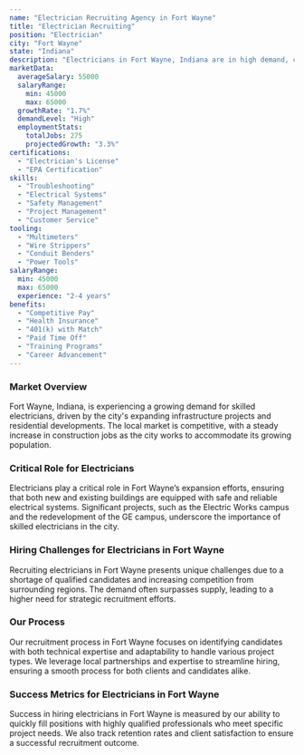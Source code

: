 ```yaml
---
name: "Electrician Recruiting Agency in Fort Wayne"
title: "Electrician Recruiting"
position: "Electrician"
city: "Fort Wayne"
state: "Indiana"
description: "Electricians in Fort Wayne, Indiana are in high demand, carrying out a variety of tasks related to the installation, maintenance, and repair of electrical systems."
marketData:
  averageSalary: 55000
  salaryRange:
    min: 45000
    max: 65000
  growthRate: "1.7%"
  demandLevel: "High"
  employmentStats:
    totalJobs: 275
    projectedGrowth: "3.3%"
certifications:
  - "Electrician's License"
  - "EPA Certification"
skills:
  - "Troubleshooting"
  - "Electrical Systems"
  - "Safety Management"
  - "Project Management"
  - "Customer Service"
tooling:
  - "Multimeters"
  - "Wire Strippers"
  - "Conduit Benders"
  - "Power Tools"
salaryRange:
  min: 45000
  max: 65000
  experience: "2-4 years"
benefits:
  - "Competitive Pay"
  - "Health Insurance"
  - "401(k) with Match"
  - "Paid Time Off"
  - "Training Programs"
  - "Career Advancement"
---
```


### Market Overview
Fort Wayne, Indiana, is experiencing a growing demand for skilled electricians, driven by the city's expanding infrastructure projects and residential developments. The local market is competitive, with a steady increase in construction jobs as the city works to accommodate its growing population.

### Critical Role for Electricians
Electricians play a critical role in Fort Wayne’s expansion efforts, ensuring that both new and existing buildings are equipped with safe and reliable electrical systems. Significant projects, such as the Electric Works campus and the redevelopment of the GE campus, underscore the importance of skilled electricians in the city.

### Hiring Challenges for Electricians in Fort Wayne
Recruiting electricians in Fort Wayne presents unique challenges due to a shortage of qualified candidates and increasing competition from surrounding regions. The demand often surpasses supply, leading to a higher need for strategic recruitment efforts.

### Our Process
Our recruitment process in Fort Wayne focuses on identifying candidates with both technical expertise and adaptability to handle various project types. We leverage local partnerships and expertise to streamline hiring, ensuring a smooth process for both clients and candidates alike.

### Success Metrics for Electricians in Fort Wayne
Success in hiring electricians in Fort Wayne is measured by our ability to quickly fill positions with highly qualified professionals who meet specific project needs. We also track retention rates and client satisfaction to ensure a successful recruitment outcome.